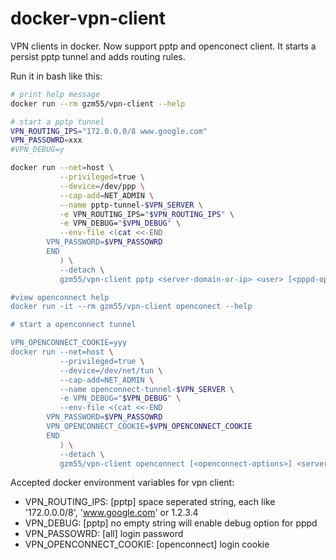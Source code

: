 # docker-vpn-client

VPN clients in docker. Now support pptp and openconect client.
It starts a persist pptp tunnel and adds routing rules.

Run it in bash like this:

```Bash
# print help message
docker run --rm gzm55/vpn-client --help

# start a pptp tunnel
VPN_ROUTING_IPS="172.0.0.0/8 www.google.com"
VPN_PASSOWRD=xxx
#VPN_DEBUG=y

docker run --net=host \
           --privileged=true \
           --device=/dev/ppp \
           --cap-add=NET_ADMIN \
           --name pptp-tunnel-$VPN_SERVER \
           -e VPN_ROUTING_IPS="$VPN_ROUTING_IPS" \
           -e VPN_DEBUG="$VPN_DEBUG" \
           --env-file <(cat <<-END
		VPN_PASSWORD=$VPN_PASSOWRD
		END
           ) \
           --detach \
           gzm55/vpn-client pptp <server-domain-or-ip> <user> [<pppd-options>]

#view openconnect help
docker run -it --rm gzm55/vpn-client openconect --help

# start a openconnect tunnel

VPN_OPENCONNECT_COOKIE=yyy
docker run --net=host \
           --privileged=true \
           --device=/dev/net/tun \
           --cap-add=NET_ADMIN \
           --name openconnect-tunnel-$VPN_SERVER \
           -e VPN_DEBUG="$VPN_DEBUG" \
           --env-file <(cat <<-END
		VPN_PASSWORD=$VPN_PASSOWRD
		VPN_OPENCONNECT_COOKIE=$VPN_OPENCONNECT_COOKIE
		END
           ) \
           --detach \
           gzm55/vpn-client openconnect [<openconnect-options>] <server-domain-or-ip>
```

Accepted docker environment variables for vpn client:

* VPN_ROUTING_IPS: [pptp] space seperated string, each like '172.0.0.0/8', 'www.google.com' or 1.2.3.4
* VPN_DEBUG: [pptp] no empty string will enable debug option for pppd
* VPN_PASSOWRD: [all] login password
* VPN_OPENCONNECT_COOKIE: [openconnect] login cookie
